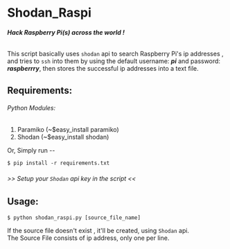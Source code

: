 # Shodan_Raspi
###### ***Hack Raspberry Pi(s) across the world !***  
   
   
This script basically uses `shodan` api to search Raspberry Pi's ip addresses , and tries to `ssh` into them by using the default username: ***pi*** and password: ***raspberrry***, then stores the successful ip addresses into a  text file.  

## Requirements:
###### Python Modules:
1. Paramiko (~$easy_install paramiko)  
2. Shodan (~$easy_install shodan)  

Or, Simply run --  
```
$ pip install -r requirements.txt
```
###### >> Setup your `Shodan` api key in the script << 

## Usage:  
```
$ python shodan_raspi.py [source_file_name]
``` 
If the source file doesn't exist , it'll be created, using `Shodan` api.  
The Source File consists of ip address, only one per line.  

